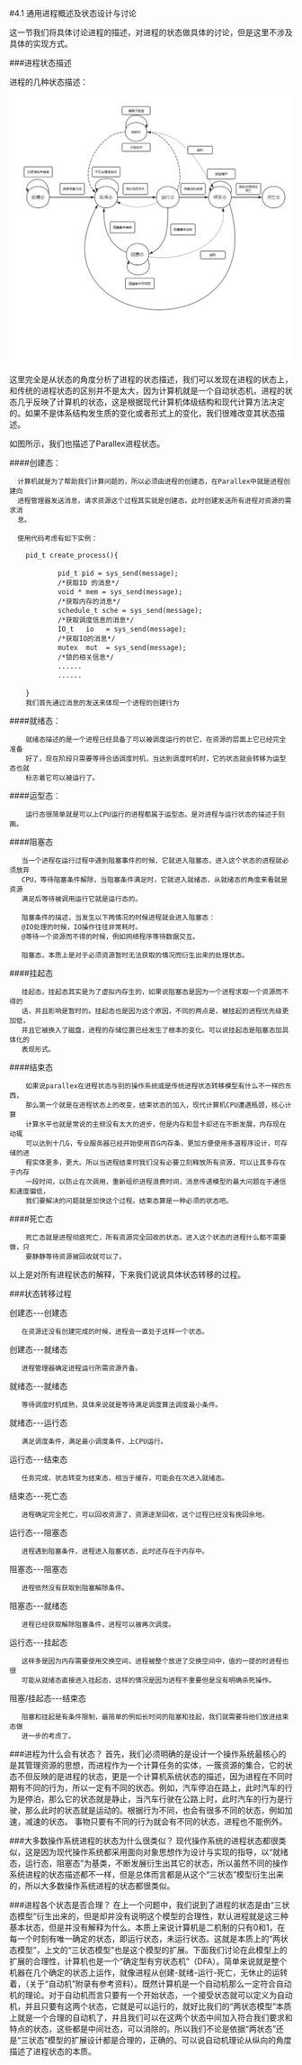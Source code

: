 #4.1 通用进程概述及状态设计与讨论

这一节我们将具体讨论进程的描述，对进程的状态做具体的讨论，但是这里不涉及具体的实现方式。

###进程状态描述

进程的几种状态描述：


![status](./image/status.png)

这里完全是从状态的角度分析了进程的状态描述，我们可以发现在进程的状态上，和传统的进程状态的区别并不是太大，因为计算机就是一个自动状态机，进程的状态几乎反映了计算机的状态，这是根据现代计算机体级结构和现代计算方法决定的。如果不是体系结构发生质的变化或者形式上的变化，我们很难改变其状态描述。

如图所示，我们也描述了Parallex进程状态。

####创建态：

      计算机就是为了帮助我们计算问题的，所以必须由进程的创建态，在Parallex中就是进程创建向
      进程管理器发送消息，请求资源这个过程其实就是创建态，此时创建发送所有进程对资源的需求消
      息。
      
      使用代码考虑有如下实例：
```
    pid_t create_process(){
            
            pid_t pid = sys_send(message);
            /*获取ID 的消息*/
            void * mem = sys_send(message);
            /*获取内存的消息*/
            schedule_t sche = sys_send(message);
            /*获取调度信息的消息*/  
            IO_t   io   = sys_send(message);
            /*获取IO的消息*/
            mutex  mut  = sys_send(message);
            /*锁的相关信息*/
            ......
            ......
    
    }
    我们首先通过消息的发送来体现一个进程的创建行为
``` 
####就绪态：

        就绪态描述的是一个进程已经具备了可以被调度运行的状它，在资源的层面上它已经完全准备
        好了，现在阶段只需要等待合适调度时机，当达到调度时机时，它的状态就会转移为运型态也就
        标志着它可以被运行了。
        
####运型态：
          
        运行态很简单就是可以上CPU运行的进程都属于运型态。是对进程与运行状态的描述于刻画。
        
####阻塞态
       
       当一个进程在运行过程中遇到阻塞事件的时候，它就进入阻塞态，进入这个状态的进程就必须放弃
       CPU，等待阻塞条件解除，当阻塞条件满足时，它就进入就绪态，从就绪态的角度来看就是资源
       满足后等待被调用运行它就是运行态的。
       
       阻塞条件的描述，当发生以下两情况的时候进程就会进入阻塞态：
       @IO处理的时候，IO操作往往非常耗时。
       @等待一个资源而不得的时候，例如网络程序等待数据交互。
       
       阻塞态，本质上是对于必须资源暂时无法获取的情况而衍生出来的处理状态。
       
####挂起态

       挂起态，挂起态其实是为了虚拟内存生的，如果说阻塞态是因为一个进程求取一个资源而不得的
       话，并且影响是暂时的。挂起态也是因为这个原因，不同的两点是，被挂起的进程优先级更加低，
       并且它被换入了磁盘，进程的存储位置已经发生了根本的变化。可以说挂起态是阻塞态加具体化的
       表现形式。
       
####结束态
  
        如果说parallex在进程状态与别的操作系统或是传统进程状态转移模型有什么不一样的东西，
        那么第一个就是在进程状态上的改变，结束状态的加入，现代计算机CPU遭遇瓶颈，核心计算
        计算水平也就是常说的主频没有太大的进步，但是内存和显卡却还在不断发展，内存现在动辄
        可以达到十几G，专业服务器已经开始使用百G内存条，更加方便使用多道程序设计，可存储的进
        程实体更多，更大。所以当进程结束时我们没有必要立刻释放所有资源，可以让其多存在于内存
        一段时间，以防止在次调用，重新组织进程浪费时间，消息传递模型的最大问题在于通信和速度偏低，
        我们要解决的问题就是加快这个过程。结束态算是一种必须的状态吧。
        
####死亡态
 
        死亡态就是进程彻底死亡，所有资源完全回收的状态。进入这个状态的进程什么都不需要做，只
        要静静等待资源被回收就可以了。
        
以上是对所有进程状态的解释，下来我们说说具体状态转移的过程。

###状态转移过程


创建态---创建态

       在资源还没有创建完成的时候，进程会一直处于这样一个状态。
       
创建态---就绪态
       
       进程管理器确定进程运行所需资源齐备。
       
就绪态---就绪态

       等待调度时机成熟，具体来说就是等待满足调度算法调度最小条件。
      
就绪态---运行态

       满足调度条件，满足最小调度条件，上CPU运行。
       
运行态---结束态

       任务完成，状态转变为结束态，相当于缓存，可能会在次进入就绪态。
     
结束态---死亡态

       进程确定完全死亡，可以回收资源了，资源逐渐回收，这个过程已经没有挽回余地。
       
运行态---阻塞态
    
       进程遇到阻塞条件，进程进入阻塞状态，此时还存在于内存中。
       
阻塞态---阻塞态

       进程依然没有获取到阻塞解除条件。
       
阻塞态---就绪态

       进程已经获取解除阻塞条件，进程可以被再次调度。
       
运行态---挂起态

       这样多是因为内存需要使用交换空间，进程被整个放进了交换空间中，值的一提的时进程也很
       可能从就绪态直接进入挂起态，这样的情况是因为进程不重要但是没有明确杀死操作。
       
阻塞/挂起态---结束态

       阻塞和挂起是有条件限制，最简单的例如长时间的阻塞和挂起，我们就需要将他们放进结束态做
       进一步的考虑了。


###进程为什么会有状态？
首先，我们必须明确的是设计一个操作系统最核心的是其管理资源的思想，而进程作为一个计算任务的实体，一簇资源的集合，它的状态不但反映的是进程的状态，更是一个计算机系统状态的描述，因为进程在不同时期有不同的行为，所以一定有不同的状态。例如，汽车停泊在路上，此时汽车的行为是停泊，那么它的状态就是静止，当汽车行驶在公路上时，此时汽车的行为是行驶，那么此时的状态就是运动的。根据行为不同，也会有很多不同的状态，例如加速，减速的状态。
事物只要有不同的行为就会有不同的状态，进程也不能例外。

###大多数操作系统进程的状态为什么很类似？
现代操作系统的进程状态都很类似，这是因为现代操作系统都采用面向对象思想作为设计与实现的指导，以“就绪态，运行态，阻塞态”为基类，不断发展衍生出其它的状态，所以虽然不同的操作系统进程的状态描述都不一样，但是总体而言都是从这个“三状态”模型衍生出来的，所以大多数操作系统进程的状态都很类似。


###进程各个状态是否合理？
在上一个问题中，我们说到了进程的状态是由“三状态模型”衍生出来的，但是却并没有说明这个模型的合理性，默认进程就是这三种基本状态，但是并没有解释为什么。本质上来说计算机是二机制的只有0和1，在每一个时刻有唯一确定的状态，即运行状态，未运行状态。这就是本质上的“两状态模型”，上文的“三状态模型”也是这个模型的扩展。下面我们讨论在此模型上的扩展的合理性，计算机也是一个“确定型有穷状态机”（DFA）。简单来说就是整个机器在几个确定的状态上运作，就像进程从创建-就绪-运行-死亡，无休止的运转着，（关于“自动机”附录有参考资料）。既然计算机是一个自动机那么一定符合自动机的理论。对于自动机而言只要有一个开始状态，一个接受状态就可以定义为自动机，并且只要有这两个状态，它就是可以运行的，就好比我们的“两状态模型”本质上就是一个合理的自动机了，并且我们可以在这两个状态中间加入符合我们要求和特点的状态，这些都是中间壮态，可以消除的。所以我们不论是依据“两状态”还是“三状态”模型的扩展设计都是合理的，正确的。可以说自动机理论从纵向的角度描述了进程状态的本质。


